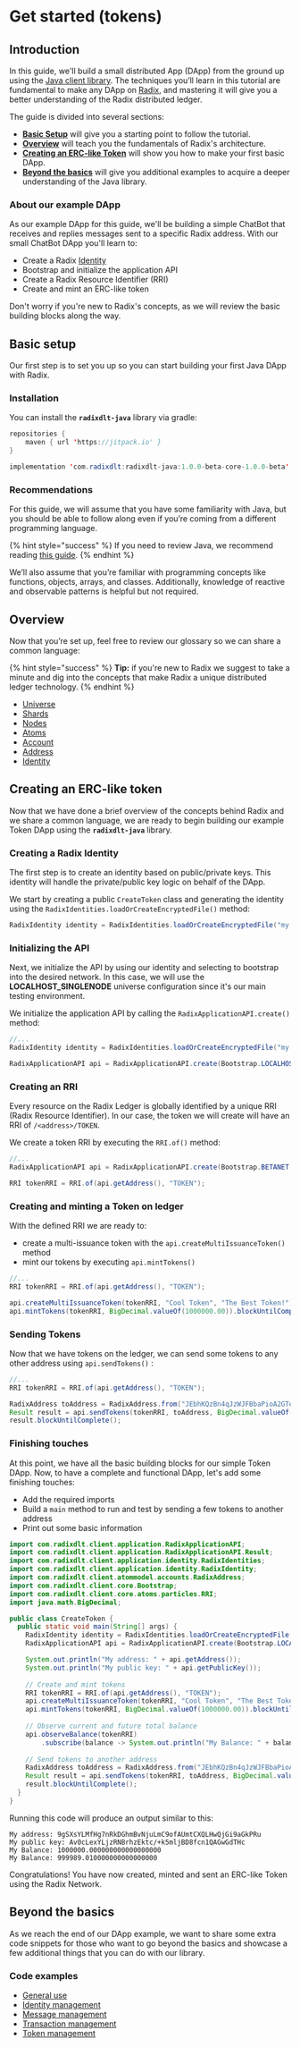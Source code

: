 # Get started \(tokens\)

## Introduction

In this guide, we'll build a small distributed App \(DApp\) from the ground up using the [Java client library](https://github.com/radixdlt/radixdlt-java). The techniques you’ll learn in this tutorial are fundamental to make any DApp on [Radix](http://www.radixdlt.com/), and mastering it will give you a better understanding of the Radix distributed ledger.

The guide is divided into several sections:

* **​**[**Basic Setup**](get-started-2.md#basic-setup) will give you a starting point to follow the tutorial.
* **​**[**Overview**](get-started-2.md#basic-setup) will teach you the fundamentals of Radix's architecture.
* **​**[**Creating an ERC-like Token**](get-started-2.md#creating-an-erc-like-token) will show you how to make your first basic DApp.
* **​**[**Beyond the basics**](get-started-2.md#beyond-the-basics) will give you additional examples to acquire a deeper understanding of the Java library.

### About our example DApp

As our example DApp for this guide, we'll be building a simple ChatBot that receives and replies messages sent to a specific Radix address. With our small ChatBot DApp you'll learn to:

* Create a Radix [Identity](https://github.com/radixdlt/radixdlt-java-docs/tree/a4d56556f33e1b032300053d7d2d93e551dab2e6/learn/glossary.md#identity)
* Bootstrap and initialize the application API
* Create a Radix Resource Identifier \(RRI\)
* Create and mint an ERC-like token

Don't worry if you're new to Radix's concepts, as we will review the basic building blocks along the way.

## Basic setup

Our first step is to set you up so you can start building your first Java DApp with Radix.

### Installation

You can install the **`radixdlt-java`** library via gradle:

```java
repositories {
    maven { url 'https://jitpack.io' }
}
```

```java
implementation 'com.radixdlt:radixdlt-java:1.0.0-beta-core-1.0.0-beta'
```

### Recommendations

For this guide, we will assume that you have some familiarity with Java, but you should be able to follow along even if you’re coming from a different programming language.

{% hint style="success" %}
If you need to review Java, we recommend reading [this guide](https://www.learnjavaonline.org/).
{% endhint %}

We’ll also assume that you’re familiar with programming concepts like functions, objects, arrays, and classes. Additionally, knowledge of reactive and observable patterns is helpful but not required.

## Overview

Now that you’re set up, feel free to review our glossary so we can share a common language:

{% hint style="success" %}
**Tip:** if you're new to Radix we suggest to take a minute and dig into the concepts that make Radix a unique distributed ledger technology.
{% endhint %}

* [Universe](https://github.com/radixdlt/radixdlt-java-docs/tree/a4d56556f33e1b032300053d7d2d93e551dab2e6/learn/glossary.md#universe)
* [Shards](https://github.com/radixdlt/radixdlt-java-docs/tree/a4d56556f33e1b032300053d7d2d93e551dab2e6/learn/glossary.md#shard)
* [Nodes](https://github.com/radixdlt/radixdlt-java-docs/tree/a4d56556f33e1b032300053d7d2d93e551dab2e6/learn/glossary.md#nodes)
* [Atoms](https://github.com/radixdlt/radixdlt-java-docs/tree/a4d56556f33e1b032300053d7d2d93e551dab2e6/learn/glossary.md#atoms)
* [Account](https://github.com/radixdlt/radixdlt-java-docs/tree/a4d56556f33e1b032300053d7d2d93e551dab2e6/learn/glossary.md#account)
* [Address](https://github.com/radixdlt/radixdlt-java-docs/tree/a4d56556f33e1b032300053d7d2d93e551dab2e6/learn/glossary.md#address)
* [Identity](https://github.com/radixdlt/radixdlt-java-docs/tree/a4d56556f33e1b032300053d7d2d93e551dab2e6/learn/glossary.md#identity)

## Creating an ERC-like token

Now that we have done a brief overview of the concepts behind Radix and we share a common language, we are ready to begin building our example Token DApp using the **`radixdlt-java`** library.

### Creating a Radix Identity

The first step is to create an identity based on public/private keys. This identity will handle the private/public key logic on behalf of the DApp.

We start by creating a public `CreateToken` class and generating the identity using the `RadixIdentities.loadOrCreateEncryptedFile()` method:

```java
RadixIdentity identity = RadixIdentities.loadOrCreateEncryptedFile("my.key", "password123");

```

### Initializing the API

Next, we initialize the API by using our identity and selecting to bootstrap into the desired network. In this case, we will use the **LOCALHOST\_SINGLENODE** universe configuration since it's our main testing environment.

We initialize the application API by calling the `RadixApplicationAPI.create()` method:

```java
//...
RadixIdentity identity = RadixIdentities.loadOrCreateEncryptedFile("my.key", "password123");

RadixApplicationAPI api = RadixApplicationAPI.create(Bootstrap.LOCALHOST_SINGLENODE, identity);
```

### Creating an RRI

Every resource on the Radix Ledger is globally identified by a unique RRI \(Radix Resource Identifier\). In our case, the token we will create will have an RRI of `/<address>/TOKEN`.

We create a token RRI by executing the `RRI.of()` method:

```java
//...
RadixApplicationAPI api = RadixApplicationAPI.create(Bootstrap.BETANET, identity);

RRI tokenRRI = RRI.of(api.getAddress(), "TOKEN");
```

### Creating and minting a Token on ledger

With the defined RRI we are ready to:

* create a multi-issuance token with the `api.createMultiIssuanceToken()` method
* mint our tokens by executing `api.mintTokens()`

```java
//...
RRI tokenRRI = RRI.of(api.getAddress(), "TOKEN");

api.createMultiIssuanceToken(tokenRRI, "Cool Token", "The Best Token!").blockUntilComplete();
api.mintTokens(tokenRRI, BigDecimal.valueOf(1000000.00)).blockUntilComplete();
```

### Sending Tokens

Now that we have tokens on the ledger, we can send some tokens to any other address using `api.sendTokens()` :

```java
//...
RRI tokenRRI = RRI.of(api.getAddress(), "TOKEN");

RadixAddress toAddress = RadixAddress.from("JEbhKQzBn4qJzWJFBbaPioA2GTeaQhuUjYWkanTE6N8VvvPpvM8");
Result result = api.sendTokens(tokenRRI, toAddress, BigDecimal.valueOf(10.99));
result.blockUntilComplete();
```

### Finishing touches

At this point, we have all the basic building blocks for our simple Token DApp. Now, to have a complete and functional DApp, let's add some finishing touches:

* Add the required imports
* Build a `main` method to run and test by sending a few tokens to another address
* Print out some basic information

```java
import com.radixdlt.client.application.RadixApplicationAPI;
import com.radixdlt.client.application.RadixApplicationAPI.Result;
import com.radixdlt.client.application.identity.RadixIdentities;
import com.radixdlt.client.application.identity.RadixIdentity;
import com.radixdlt.client.atommodel.accounts.RadixAddress;
import com.radixdlt.client.core.Bootstrap;
import com.radixdlt.client.core.atoms.particles.RRI;
import java.math.BigDecimal;

public class CreateToken {
  public static void main(String[] args) {
    RadixIdentity identity = RadixIdentities.loadOrCreateEncryptedFile("my.key", "password123");
    RadixApplicationAPI api = RadixApplicationAPI.create(Bootstrap.LOCALHOST_SINGLENODE, identity);

	System.out.println("My address: " + api.getAddress());
	System.out.println("My public key: " + api.getPublicKey());
	        
    // Create and mint tokens
    RRI tokenRRI = RRI.of(api.getAddress(), "TOKEN");
    api.createMultiIssuanceToken(tokenRRI, "Cool Token", "The Best Token!").blockUntilComplete();
    api.mintTokens(tokenRRI, BigDecimal.valueOf(1000000.00)).blockUntilComplete();
 
    // Observe current and future total balance
	api.observeBalance(tokenRRI)
		.subscribe(balance -> System.out.println("My Balance: " + balance));
	   
    // Send tokens to another address
    RadixAddress toAddress = RadixAddress.from("JEbhKQzBn4qJzWJFBbaPioA2GTeaQhuUjYWkanTE6N8VvvPpvM8");
    Result result = api.sendTokens(tokenRRI, toAddress, BigDecimal.valueOf(10.99));
    result.blockUntilComplete();
  }
}
```

Running this code will produce an output similar to this:

```text
My address: 9gSXsYLMfHg7nRkDGhmBvNjuLmC9ofAUmtCXQLHwQjGi9aGkPRu
My public key: Av0cLexYLjzRNBrhzEktc/+k5mljBD8fcn1QAGwGdTHc
My Balance: 1000000.000000000000000000
My Balance: 999989.010000000000000000

```

Congratulations! You have now created, minted and sent an ERC-like Token using the Radix Network.

## Beyond the basics

As we reach the end of our DApp example, we want to share some extra code snippets for those who want to go beyond the basics and showcase a few additional things that you can do with our library.

### Code examples

* [General use](../examples/code-examples/general-use.md)
* [Identity management](../examples/code-examples/identity-management.md)
* [Message management](../examples/code-examples/message-management.md)
* [Transaction management](../examples/code-examples/transaction-management.md)
* [Token management](../examples/code-examples/token-management.md)

